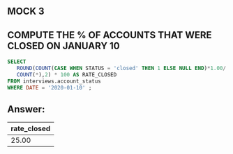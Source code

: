 ## MOCK 3 
 ## COMPUTE THE % OF ACCOUNTS THAT WERE CLOSED ON JANUARY 10 
 ````sql
 SELECT 
 	ROUND(COUNT(CASE WHEN STATUS = 'closed' THEN 1 ELSE NULL END)*1.00/
	COUNT(*),2) * 100 AS RATE_CLOSED 
 FROM interviews.account_status
 WHERE DATE = '2020-01-10' ;
````
 ## Answer: 
 | rate_closed |
|-------------|
| 25.00       |




 
